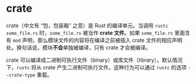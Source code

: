 # crate

crate（中文有 “包，包装箱” 之意）是 Rust 的编译单元。当调用 `rustc some_file.rs`
 时，`some_file.rs` 被当作 **crate 文件**。如果 `some_file.rs` 里面含有 `mod`
 声明，那么模块文件的内容将在编译之前被插入 crate 文件的相应声明处。换句话说，模块**不会**单独被编译，只有 crate 才会被编译。

crate 可以编译成二进制可执行文件（binary）或库文件（library）。默认情况下，`rustc` 将从 crate 产生二进制可执行文件。这种行为可以通过 `rustc` 的选项 `--crate-type`
 重载。
